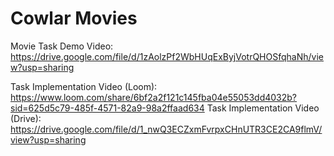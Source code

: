 # Cowlar Movies

Movie Task Demo Video: 
https://drive.google.com/file/d/1zAolzPf2WbHUqExByjVotrQHOSfqhaNh/view?usp=sharing

Task Implementation Video (Loom): https://www.loom.com/share/6bf2a2f121c145fba04e55053dd4032b?sid=625d5c79-485f-4571-82a9-98a2ffaad634
Task Implementation Video (Drive): https://drive.google.com/file/d/1_nwQ3ECZxmFvrpxCHnUTR3CE2CA9flmV/view?usp=sharing
